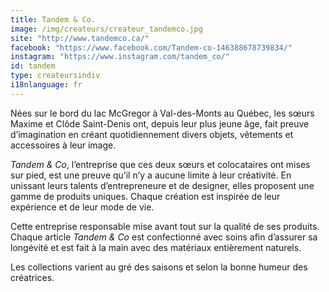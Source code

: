 ```yaml
---
title: Tandem & Co.
image: /img/createurs/createur_tandemco.jpg
site: "http://www.tandemco.ca/"
facebook: "https://www.facebook.com/Tandem-co-146388678739834/"
instagram: "https://www.instagram.com/tandem_co/"
id: tandem
type: createursindiv
i18nlanguage: fr
---
```


Nées sur le bord du lac McGregor à Val-des-Monts au Québec, les sœurs Maxime et Clôde Saint-Denis ont, depuis leur plus jeune âge, fait preuve d’imagination en créant quotidiennement divers objets, vêtements et accessoires à leur image.

*Tandem & Co*, l’entreprise que ces deux sœurs et colocataires ont mises sur pied, est une preuve qu’il n’y a aucune limite à leur créativité. En unissant leurs talents d’entrepreneure et de designer, elles proposent une gamme de produits uniques. Chaque création est inspirée de leur expérience et de leur mode de vie.

Cette entreprise responsable mise avant tout sur la qualité de ses produits. Chaque article *Tandem & Co* est confectionné avec soins afin d’assurer sa longévité et est fait à la main avec des matériaux entièrement naturels.

Les collections varient au gré des saisons et selon la bonne humeur des créatrices.
